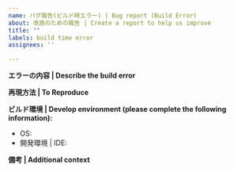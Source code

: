 ```yaml
---
name: バグ報告(ビルド時エラー) | Bug report (Build Error)
about: 改良のための報告 | Create a report to help us improve
title: ""
labels: build time error
assignees: ''

---
```


**エラーの内容 | Describe the build error**

**再現方法 | To Reproduce**

**ビルド環境 | Develop environment (please complete the following information):**
 - OS:
 - 開発環境 | IDE:

**備考 | Additional context**

